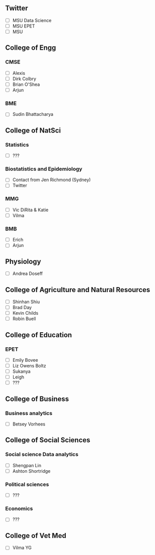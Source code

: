 ## Twitter
- [ ] MSU Data Science
- [ ] MSU EPET
- [ ] MSU

## College of Engg
### CMSE
- [ ] Alexis
- [ ] Dirk Colbry
- [ ] Brian O'Shea
- [ ] Arjun

### BME
- [ ] Sudin Bhattacharya

## College of NatSci
### Statistics
- [ ] ???

### Biostatistics and Epidemiology
- [ ] Contact from Jen Richmond (Sydney)
- [ ] Twitter

### MMG
- [ ] Vic DiRita & Katie
- [ ] Vilma

### BMB
- [ ] Erich
- [ ] Arjun

## Physiology
- [ ] Andrea Doseff

## College of Agriculture and Natural Resources
- [ ] Shinhan Shiu
- [ ] Brad Day
- [ ] Kevin Childs
- [ ] Robin Buell

## College of Education
### EPET
- [ ] Emily Bovee
- [ ] Liz Owens Boltz
- [ ] Sukanya
- [ ] Leigh
- [ ] ???

## College of Business
### Business analytics
- [ ] Betsey Vorhees

## College of Social Sciences
### Social science Data analytics
- [ ] Shengpan Lin
- [ ] Ashton Shortridge

### Political sciences
- [ ] ???

### Economics
- [ ] ???

## College of Vet Med
- [ ] Vilma YG
